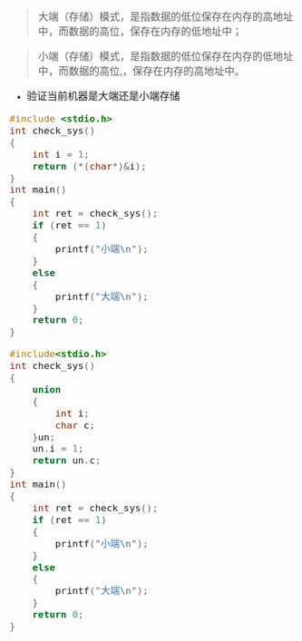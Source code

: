 <font size = 4 face = "黑体">


> 大端（存储）模式，是指数据的低位保存在内存的高地址中，而数据的高位，保存在内存的低地址中；

> 小端（存储）模式，是指数据的低位保存在内存的低地址中，而数据的高位,，保存在内存的高地址中。



- 验证当前机器是大端还是小端存储

```c
#include <stdio.h>
int check_sys()
{
	int i = 1;
	return (*(char*)&i);
}
int main()
{
	int ret = check_sys();
	if (ret == 1)
	{
		printf("小端\n");
	}
	else
	{
		printf("大端\n");
	}
	return 0;
}
```

```c
#include<stdio.h>
int check_sys()
{
	union
	{
		int i;
		char c;
	}un;
	un.i = 1;
	return un.c;
}
int main()
{
	int ret = check_sys();
	if (ret == 1)
	{
		printf("小端\n");
	}
	else
	{
		printf("大端\n");
	}
	return 0;
}
```














</font>

